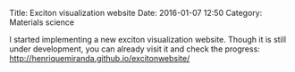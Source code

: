 Title: Exciton visualization website
Date: 2016-01-07 12:50
Category: Materials science

I started implementing a new exciton visualization website.
Though it is still under development, you can already visit it and check the progress:  
<http://henriquemiranda.github.io/excitonwebsite/>
